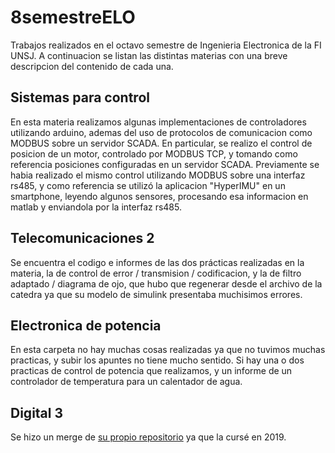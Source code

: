 # 8semestreELO

Trabajos realizados en el octavo semestre de Ingenieria Electronica de la FI UNSJ. A continuacion se listan las distintas materias con una breve descripcion del contenido de cada una.

## Sistemas para control

En esta materia realizamos algunas implementaciones de controladores utilizando arduino, ademas del uso de protocolos de comunicacion como MODBUS sobre un servidor SCADA. En particular, se realizo el control de posicion de un motor, controlado por MODBUS TCP, y tomando como referencia posiciones configuradas en un servidor SCADA. Previamente se habia realizado el mismo control utilizando MODBUS sobre una interfaz rs485, y como referencia se utilizó la aplicacion "HyperIMU" en un smartphone, leyendo algunos sensores, procesando esa informacion en matlab y enviandola por la interfaz rs485.

## Telecomunicaciones 2

Se encuentra el codigo e informes de las dos prácticas realizadas en la materia, la de control de error / transmision / codificacion, y la de filtro adaptado / diagrama de ojo, que hubo que regenerar desde el archivo de la catedra ya que su modelo de simulink presentaba muchisimos errores.

## Electronica de potencia

En esta carpeta no hay muchas cosas realizadas ya que no tuvimos muchas practicas, y subir los apuntes no tiene mucho sentido. Si hay una o dos practicas de control de potencia que realizamos, y un informe de un controlador de temperatura para un calentador de agua.

## Digital 3

Se hizo un merge de [su propio repositorio](https://github.com/agustinavila/Digital3) ya que la cursé en 2019.
